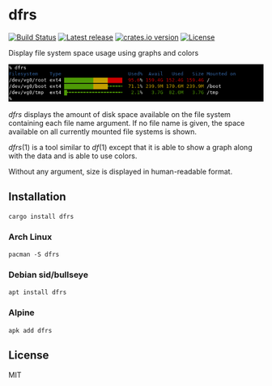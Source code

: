 # dfrs

[![Build Status](https://img.shields.io/github/workflow/status/anthraxx/dfrs/CI)](https://github.com/anthraxx/dfrs/actions) [![Latest release](https://img.shields.io/github/v/release/anthraxx/dfrs)](https://github.com/anthraxx/dfrs/releases) [![crates.io version](https://img.shields.io/crates/v/dfrs.svg)](https://crates.io/crates/dfrs) [![License](https://img.shields.io/github/license/anthraxx/dfrs)](https://github.com/anthraxx/dfrs/blob/main/LICENSE)

Display file system space usage using graphs and colors

![](contrib/screenshot.png)

*dfrs* displays the amount of disk space available on the file system
containing each file name argument. If no file name is given, the space
available on all currently mounted file systems is shown.

*dfrs*(1) is a tool similar to *df*(1) except that it is able to show a graph
along with the data and is able to use colors.

Without any argument, size is displayed in human-readable format.

## Installation

    cargo install dfrs

### Arch Linux

    pacman -S dfrs

### Debian sid/bullseye

    apt install dfrs

### Alpine

    apk add dfrs

## License

MIT
